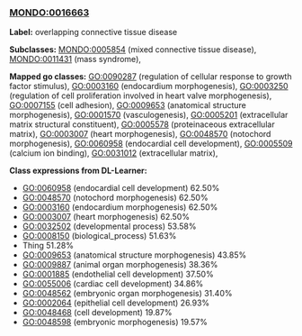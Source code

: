 
### [MONDO:0016663](http://purl.obolibrary.org/obo/MONDO_0016663)
**Label:** overlapping connective tissue disease

**Subclasses:** [MONDO:0005854](http://purl.obolibrary.org/obo/MONDO_0005854) (mixed connective tissue disease), [MONDO:0011431](http://purl.obolibrary.org/obo/MONDO_0011431) (mass syndrome), 

**Mapped go classes:** [GO:0090287](http://purl.obolibrary.org/obo/GO_0090287) (regulation of cellular response to growth factor stimulus), [GO:0003160](http://purl.obolibrary.org/obo/GO_0003160) (endocardium morphogenesis), [GO:0003250](http://purl.obolibrary.org/obo/GO_0003250) (regulation of cell proliferation involved in heart valve morphogenesis), [GO:0007155](http://purl.obolibrary.org/obo/GO_0007155) (cell adhesion), [GO:0009653](http://purl.obolibrary.org/obo/GO_0009653) (anatomical structure morphogenesis), [GO:0001570](http://purl.obolibrary.org/obo/GO_0001570) (vasculogenesis), [GO:0005201](http://purl.obolibrary.org/obo/GO_0005201) (extracellular matrix structural constituent), [GO:0005578](http://purl.obolibrary.org/obo/GO_0005578) (proteinaceous extracellular matrix), [GO:0003007](http://purl.obolibrary.org/obo/GO_0003007) (heart morphogenesis), [GO:0048570](http://purl.obolibrary.org/obo/GO_0048570) (notochord morphogenesis), [GO:0060958](http://purl.obolibrary.org/obo/GO_0060958) (endocardial cell development), [GO:0005509](http://purl.obolibrary.org/obo/GO_0005509) (calcium ion binding), [GO:0031012](http://purl.obolibrary.org/obo/GO_0031012) (extracellular matrix), 

**Class expressions from DL-Learner:**

- [GO:0060958](http://purl.obolibrary.org/obo/GO_0060958) (endocardial cell development) 62.50%
- [GO:0048570](http://purl.obolibrary.org/obo/GO_0048570) (notochord morphogenesis) 62.50%
- [GO:0003160](http://purl.obolibrary.org/obo/GO_0003160) (endocardium morphogenesis) 62.50%
- [GO:0003007](http://purl.obolibrary.org/obo/GO_0003007) (heart morphogenesis) 62.50%
- [GO:0032502](http://purl.obolibrary.org/obo/GO_0032502) (developmental process) 53.58%
- [GO:0008150](http://purl.obolibrary.org/obo/GO_0008150) (biological_process) 51.63%
- Thing 51.28%
- [GO:0009653](http://purl.obolibrary.org/obo/GO_0009653) (anatomical structure morphogenesis) 43.85%
- [GO:0009887](http://purl.obolibrary.org/obo/GO_0009887) (animal organ morphogenesis) 38.36%
- [GO:0001885](http://purl.obolibrary.org/obo/GO_0001885) (endothelial cell development) 37.50%
- [GO:0055006](http://purl.obolibrary.org/obo/GO_0055006) (cardiac cell development) 34.86%
- [GO:0048562](http://purl.obolibrary.org/obo/GO_0048562) (embryonic organ morphogenesis) 31.40%
- [GO:0002064](http://purl.obolibrary.org/obo/GO_0002064) (epithelial cell development) 26.93%
- [GO:0048468](http://purl.obolibrary.org/obo/GO_0048468) (cell development) 19.87%
- [GO:0048598](http://purl.obolibrary.org/obo/GO_0048598) (embryonic morphogenesis) 19.57%


